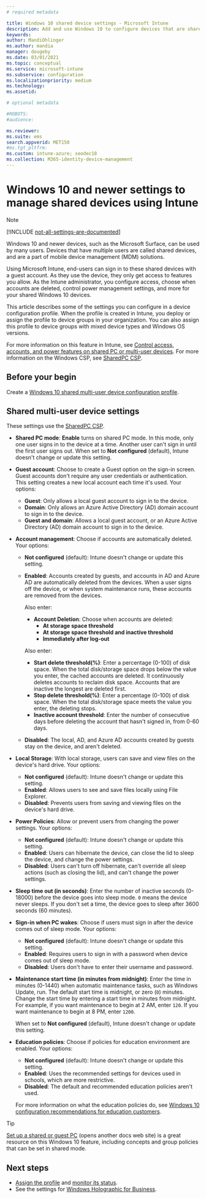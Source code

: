 ```yaml
---
# required metadata

title: Windows 10 shared device settings - Microsoft Intune
description: Add and use Windows 10 to configure devices that are shared, or used by multiple users in Microsoft Intune. See a list of all the settings and what they do on the devices, including Microsoft Surface. Control guest accounts, manage accounts and delete inactive accounts, allow or prevent saving to local storage, set power and sleep options, choose when updates are installed, and use devices in education environments in a device configuration profile.
keywords:
author: MandiOhlinger
ms.author: mandia
manager: dougeby
ms.date: 03/01/2021
ms.topic: conceptual
ms.service: microsoft-intune
ms.subservice: configuration
ms.localizationpriority: medium
ms.technology:
ms.assetid:

# optional metadata

#ROBOTS:
#audience:

ms.reviewer:
ms.suite: ems
search.appverid: MET150
#ms.tgt_pltfrm:
ms.custom: intune-azure; seodec18
ms.collection: M365-identity-device-management
---
```


# Windows 10 and newer settings to manage shared devices using Intune

> [!NOTE]
> [!INCLUDE [not-all-settings-are-documented](../includes/not-all-settings-are-documented.md)]

Windows 10 and newer devices, such as the Microsoft Surface, can be used by many users. Devices that have multiple users are called shared devices, and are a part of mobile device management (MDM) solutions.

Using Microsoft Intune, end-users can sign in to these shared devices with a guest account. As they use the device, they only get access to features you allow. As the Intune administrator, you configure access, choose when accounts are deleted, control power management settings, and more for your shared Windows 10 devices.

This article describes some of the settings you can configure in a device configuration profile. When the profile is created in Intune, you deploy or assign the profile to device groups in your organization. You can also assign this profile to device groups with mixed device types and Windows OS versions.

For more information on this feature in Intune, see [Control access, accounts, and power features on shared PC or multi-user devices](shared-user-device-settings.md). For more information on the Windows CSP, see [SharedPC CSP](/windows/client-management/mdm/sharedpc-csp).

## Before your begin

Create a [Windows 10 shared multi-user device configuration profile](shared-user-device-settings.md).

## Shared multi-user device settings

These settings use the [SharedPC CSP](/windows/client-management/mdm/sharedpc-csp).

- **Shared PC mode**: **Enable** turns on shared PC mode. In this mode, only one user signs in to the device at a time. Another user can't sign in until the first user signs out. When set to **Not configured** (default), Intune doesn't change or update this setting.
- **Guest account**: Choose to create a Guest option on the sign-in screen. Guest accounts don't require any user credentials or authentication. This setting creates a new local account each time it's used. Your options:
  - **Guest**: Only allows a local guest account to sign in to the device.
  - **Domain**: Only allows an Azure Active Directory (AD) domain account to sign in to the device.
  - **Guest and domain**: Allows a local guest account, or an Azure Active Directory (AD) domain account to sign in to the device.
- **Account management**: Choose if accounts are automatically deleted. Your options:
  - **Not configured** (default): Intune doesn't change or update this setting.
  - **Enabled**: Accounts created by guests, and accounts in AD and Azure AD are automatically deleted from the devices. When a user signs off the device, or when system maintenance runs, these accounts are removed from the devices.

    Also enter:

    - **Account Deletion**: Choose when accounts are deleted:
      - **At storage space threshold**
      - **At storage space threshold and inactive threshold**
      - **Immediately after log-out**

    Also enter:

    - **Start delete threshold(%)**: Enter a percentage (0-100) of disk space. When the total disk/storage space drops below the value you enter, the cached accounts are deleted. It continuously deletes accounts to reclaim disk space. Accounts that are inactive the longest are deleted first.
    - **Stop delete threshold(%)**: Enter a percentage (0-100) of disk space. When the total disk/storage space meets the value you enter, the deleting stops.
    - **Inactive account threshold**: Enter the number of consecutive days before deleting the account that hasn't signed in, from 0-60 days.

  - **Disabled**: The local, AD, and Azure AD accounts created by guests stay on the device, and aren't deleted.

- **Local Storage**: With local storage, users can save and view files on the device's hard drive. Your options:
  - **Not configured** (default): Intune doesn't change or update this setting.
  - **Enabled**: Allows users to see and save files locally using File Explorer.
  - **Disabled**: Prevents users from saving and viewing files on the device's hard drive.

- **Power Policies**: Allow or prevent users from changing the power settings. Your options:
  - **Not configured** (default): Intune doesn't change or update this setting.
  - **Enabled**: Users can hibernate the device, can close the lid to sleep the device, and change the power settings.
  - **Disabled**: Users can't turn off hibernate, can't override all sleep actions (such as closing the lid), and can't change the power settings.

- **Sleep time out (in seconds)**: Enter the number of inactive seconds (0-18000) before the device goes into sleep mode. `0` means the device never sleeps. If you don't set a time, the device goes to sleep after 3600 seconds (60 minutes).

- **Sign-in when PC wakes**: Choose if users must sign in after the device comes out of sleep mode. Your options:
  - **Not configured** (default): Intune doesn't change or update this setting.
  - **Enabled**: Requires users to sign in with a password when device comes out of sleep mode.
  - **Disabled**: Users don't have to enter their username and password.

- **Maintenance start time (in minutes from midnight)**: Enter the time in minutes (0-1440) when automatic maintenance tasks, such as Windows Update, run. The default start time is midnight, or zero (`0`) minutes. Change the start time by entering a start time in minutes from midnight. For example, if you want maintenance to begin at 2 AM, enter `120`. If you want maintenance to begin at 8 PM, enter `1200`.

  When set to **Not configured** (default), Intune doesn't change or update this setting.

- **Education policies**: Choose if policies for education environment are enabled. Your options:
  - **Not configured** (default): Intune doesn't change or update this setting.
  - **Enabled**: Uses the recommended settings for devices used in schools, which are more restrictive.
  - **Disabled**: The default and recommended education policies aren't used.

  For more information on what the education policies do, see [Windows 10 configuration recommendations for education customers](/education/windows/configure-windows-for-education).

> [!TIP]
> [Set up a shared or guest PC](/windows/configuration/set-up-shared-or-guest-pc) (opens another docs web site) is a great resource on this Windows 10 feature, including concepts and group policies that can be set in shared mode.

## Next steps

- [Assign the profile](device-profile-assign.md) and [monitor its status](device-profile-monitor.md).
- See the settings for [Windows Holographic for Business](shared-user-device-settings-windows-holographic.md).
